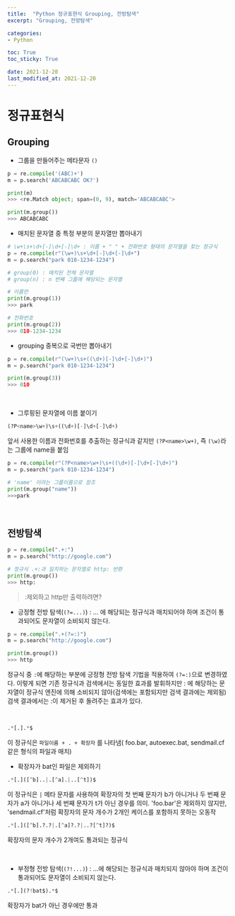 ```yaml
---
title:  "Python 정규표현식 Grouping, 전방탐색"
excerpt: "Grouping, 전방탐색"

categories:
- Python

toc: True
toc_sticky: True

date: 2021-12-20
last_modified_at: 2021-12-20
---
```


# 정규표현식

## Grouping

- 그룹을 만들어주는 메타문자 `()`

```python
p = re.compile('(ABC)+')
m = p.search('ABCABCABC OK?')

print(m)
>>> <re.Match object; span=(0, 9), match='ABCABCABC'>

print(m.group())
>>> ABCABCABC
```

- 매치된 문자열 중 특정 부분의 문자열만 뽑아내기

```python
# \w+\s+\d+[-]\d+[-]\d+ : 이름 + " " + 전화번호 형태의 문자열을 찾는 정규식
p = re.compile(r"(\w+)\s+\d+[-]\d+[-]\d+")
m = p.search("park 010-1234-1234")

# group(0) : 매치된 전체 문자열
# group(n) : n 번째 그룹에 해당되는 문자열

# 이름만
print(m.group(1))
>>> park

# 전화번호
print(m.group(2))
>>> 010-1234-1234
```

- grouping 중복으로 국번만 뽑아내기

```python
p = re.compile(r"(\w+)\s+((\d+)[-]\d+[-]\d+)")
m = p.search("park 010-1234-1234")

print(m.group(3))
>>> 010
```

<br>

- 그루핑된 문자열에 이름 붙이기

```python
(?P<name>\w+)\s+((\d+)[-]\d+[-]\d+)
```

앞서 사용한 이름과 전화번호를 추출하는 정규식과 같지만 `(?P<name>\w+)`, 즉 `(\w)`라는 그룹에 name을 붙임

```python
p = re.compile(r"(?P<name>\w+)\s+((\d+)[-]\d+[-]\d+)")
m = p.search("park 010-1234-1234")

# 'name' 이라는 그룹이름으로 참조
print(m.group("name"))
>>>park
```

<br>

## 전방탐색 

```python
p = re.compile(".+:")
m = p.search("http://google.com")

# 정규식 .+:과 일치하는 문자열로 http: 반환
print(m.group())
>>> http:
```

> :제외하고 http만 출력하려면?

- 긍정형 전방 탐색(`(?=...)`) : ... 에 해당되는 정규식과 매치되어야 하며 조건이 통과되어도 문자열이 소비되지 않는다.

```python
p = re.compile(".+(?=:)")
m = p.search("http://google.com")

print(m.group())
>>> http
```

정규식 중 `:`에 해당하는 부분에 긍정형 전방 탐색 기법을 적용하여 `(?=:)`으로 변경하였다. 이렇게 되면 기존 정규식과 검색에서는 동일한 효과를 발휘하지만 : 에 해당하는 문자열이 정규식 엔진에 의해 소비되지 않아(검색에는 포함되지만 검색 결과에는 제외됨) 검색 결과에서는 :이 제거된 후 돌려주는 효과가 있다.

<br>

```python
.*[.].*$
```

이 정규식은 `파일이름 + . + 확장자` 를 나타냄( foo.bar, autoexec.bat, sendmail.cf 같은 형식의 파일과 매치)

- 확장자가 bat인 파일은 제외하기

```python
.*[.]([^b]..|.[^a].|..[^t])$
```

이 정규식은 `|` 메타 문자를 사용하여 확장자의 첫 번째 문자가 b가 아니거나 두 번째 문자가 a가 아니거나 세 번째 문자가 t가 아닌 경우를 의미. 'foo.bar'은 제외하지 않지만, 'sendmail.cf'처럼 확장자의 문자 개수가 2개인 케이스를 포함하지 못하는 오동작

```python
.*[.]([^b].?.?|.[^a]?.?|..?[^t]?)$
```

확장자의 문자 개수가 2개여도 통과되는 정규식

<br>

- 부정형 전방 탐색(`(?!...)`) : ...에 해당되는 정규식과 매치되지 않아야 하며 조건이 통과되어도 문자열이 소비되지 않는다.

```python
.*[.](?!bat$).*$
```

확장자가 bat가 아닌 경우에만 통과